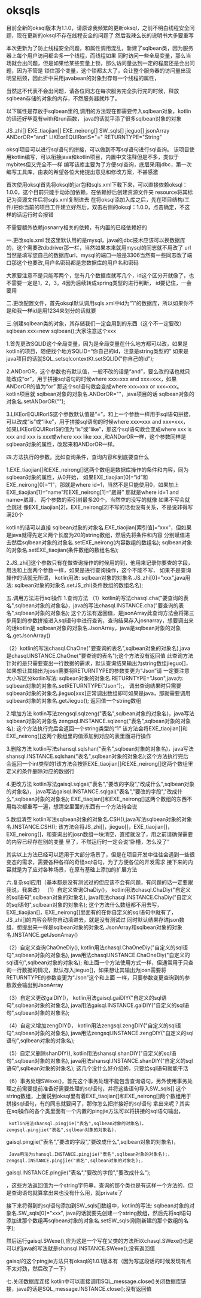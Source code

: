 # oksqls

目前全新的oksql版本为1.1.0，请原谅我频繁的更新oksql，之前不明白线程安全问题，现在更新的oksql不存在线程安全的问题了
然后我辣么长的说明书大多要重写

本次更新为了防止线程安全问题，和属性调用混乱，新建了sqlbean类，因为服务器上每个用户访问都会多一个线程，而线程如果
同时访问一些全局变量，那么当场就会出问题，但是如果给某些变量上锁，那么访问量达到一定的程度还是会出问题，因为不管是
锁住那个变量，这个锁都太大了，会让整个服务器的访问量出现明显瓶颈，因此折中采用javabean的对象封存每一个线程的属性，

当然这不代表不会出问题，请各位同志在每次服务完全执行完的时候，释放sqlbean存储的对象的内存，不然服务器就炸了。

以下属性是存放于sqlbean里的,调用的方法现在都需要传入sqlbean对象，kotlin的话还好毕竟有with和run函数，
java的话就平添了很多sqlbean对象的对象

JS_zhi[]
EXE_tiaojian[]
EXE_neirong[]
SW_sqls[]
jieguo[]
jsonArray
ANDorOR="and"
LIKEorEQUIRorIS="="
RETURNTYPE="String"

oksql项目可以进行sql语句的拼接，可以做到不写sql语句进行sql查询。
该项目使用kotlin编写，可以衔接java和kotlin项目，内置中文注释但是不多，类似于mybites但又完全不一样
编写该库主要为了方便sql查询，底层采用jdbc，第一次编写工具库，由衷的希望各位大佬提出意见和修改方案，不甚感激

首次使用oksql首先将oksql的jar包和sqls.xml下载下来，可以直接依赖oksql：1.0.0，这个目前只能手动添加依赖，在依赖好后创建资源文件夹
resource将其标记为资源文件后将sqls.xml复制进去
在将oksql添加入库之后，先在项目结构/工件/把你当前的项目工件建立好然后，双击右侧的oksql：1.0.0，点击确定，不这样的话运行时会报错


不需要额外依赖josnarry相关的依赖，有内置的已经依赖好的

一.更改sqls.xml
我这里默认用的是mysql，java的jdbc技术应该可以换数据库的，这个需要改dbdriver那一栏，当然如果本来就用mysql的同志就不用改了
url当然是填写您自己的数据库url，mysql的端口一般是3306当然有一些同志改了端口那这个也要改,用户名密码都是您数据库的用户名和密码

大家要注意不是只能写两个，您有几个数据库就写几个，id这个区分开就像了，也不需要一定是1，2，3，4因为后续转成spring类型的进行判断，
id要记住，一会要用

二.更改配置文件，首先oksql默认调用sqls.xml中id为“1”的数据库，所以如果你不是和我一样id是用1234来划分的话就要


三.创建sqlbean类的对象，其存储我们一定会用到的东西（这个不一定要改）sqlbean xxx=new sqlbean();大家注意这个xxx


1.首先更改SQLID这个全局变量，因为是全局变量在什么地方都可以改，如果是kotlin的项目，随便找个地方SQLID=“你自己的id，注意是string类型的”
如果是java项目的话就SQL_setsqlcontextKt.setSQLID("你自己的id");

2.ANDorOR，这个参数也有默认值，一般不改的话是“and”，要么改的话也就只能改成“or”，用于拼接sql语句的时候where xxx=xxx and xxx=xxx，如果ANDorOR的值为“or”
那这个sql语句救会变成where xxx=xxx or xxx=xxx。kotlin项目就 sqlbean对象的对象名.ANDorOR=""，java项目的话 sqlbean对象的对象名.setANDorOR("");

3.LIKEorEQUIRorIS这个参数默认值是“=”，和上一个参数一样用于sql语句拼接，可以改成“is”或“like”，用于拼接sql语句的时候where xxx=xxx and xxx=xxx，
如果LIKEorEQUIRorIS的值为“is”或“like”，那这个sql语句救会变成where xxx is xxx and xxx is xxx或where xxx like xxx ,和ANDorOR一样，这个参数同样是
sqlbean对象的属性，改起来和ANDorOR一样。


四.方法执行的参数。比如查询条件，查询内容和到底要查什么

1.EXE_tiaojian[]和EXE_neirong[]这两个数组是数据库操作的条件和内容，同为sqlbean对象的属性，从0开始，
如果EXE_tiaojian[0]=“id”和EXE_neirong[0]=“1”，那就是where id=1，当然不是只能使用0，如果加上EXE_tiaojian[1]=“name”和EXE_neirong[1]=“崴哥”
那就是where id=1 and name=崴哥，
两个参数的索引树最多20个，当然空的没写的就像
如果不写会就会跳过
像EXE_tiaojian[2]，EXE_neirong[2]不写的话也没有关系，不是说非得写满20个

kotlin的话可以直接 sqlbean对象的对象名.EXE_tiaojian[索引值]=“xxx”，但如果是java就得先定义两个长度为20的string数组，然后先将条件和内容
分别赋值进去然后sqlbean对象的对象名.setEXE_neirong(内容数组的数组名); sqlbean对象的对象名.setEXE_tiaojian(条件数组的数组名名);


2.JS_zhi[]这个参数只有在做查询操作的时候用的到，他用来记录你要查的字段，用法和上面两个参数一样，如果是进行查询操作，这个不能不写，
如果不是查询操作的话就无所谓，
kotlin用法: sqlbean对象的对象名.JS_zhi[0]="xxx",java用法: sqlbean对象的对象名.setJS_zhi(条件数组的数组名名);

五.调用方法进行sql操作
1.查询方法
（1）kotlin的写法chasql.cha("要查询的表名",sqlbean对象的对象名)，java的写法chasql.INSTANCE.cha("要查询的表名",sqlbean对象的对象名);
这个方法有返回值，是jsonArray此查询方法会将第三步用到的参数拼接进入sql语句中进行查询，查询结果存入josnarray，想要调出来的话kotlin是
sqlbean对象的对象名.JsonArray，java是sqlbean对象的对象名.getJsonArray()

（2）kotlin的写法chasql.ChaOne("要查询的表名",sqlbean对象的对象名),java是chasql.INSTANCE.ChaOne("要查询的表名");这个方法没有返回值
此查询方法针对的是只需要查出一行数据的需求，默认查询结果输出为string数组jieguo[]，如果想让其输出为josn需要将RETURNTYPE的参数变更为“Json”请
一定要注意大小写区分kotlin写法: sqlbean对象的对象名.RETURNTYPE="Json",java为: sqlbean对象的对象名.setRETURNTYPE("Json");，
调出查询结果时只需要sqlbean对象的对象名.jieguo[xxx]正常调出数组即可如果是java，那就需要调用sqlbean对象的对象名.getJieguo();
返回值一个string数组

2.增加方法
kotlin写法zengsql.sqlzeng("表名",sqlbean对象的对象名)，java写法sqlbean对象的对象名 zengsql.INSTANCE.sqlzeng("表名",sqlbean对象的对象名);
这个方法执行完后会返回一个string类型的“1”
该方法会将EXE_tiaojian[]和EXE_neirong[]这两个数组里的值添加到对应的表里面进行操作

3.删除方法
kotlin写法shansql.sqlshan("表名",sqlbean对象的对象名)，java写法shansql.INSTANCE.sqlshan("表名",sqlbean对象的对象名);这个方法执行完后
会返回一个int类型的1该方法会按照EXE_tiaojian[]和EXE_neirong[]这两个数组里定义的条件删除对应的数据行

4.更改方法
kotlin写法gaisql.sqlgai("表名","要改的字段","改成什么",sqlbean对象的对象名)，
java写法gaisql.INSTANCE.sqlgai("表名","要改的字段","改成什么",sqlbean对象的对象名);
EXE_tiaojian[]和EXE_neirong[]这两个数组的东西不用每次都重写一遍，想清空里面的东西有一个方法待会说

5.数组清空
kotlin写法sqlbean对象的对象名.CSH(),java写法sqlbean对象的对象名.INSTANCE.CSH();
该方法会将JS_zhi[]，jieguo[]，EXE_tiaojian[]，EXE_neirong[]，和查询出的josn数组一块清空，直接就没了，用之前请确保需要的内容已经存在别的变量
里了，不然运行时一定会说“卧槽，怎么没了”

其实以上方法已经可以适用于大部分场景了，但是在项目开发中往往会遇到一些很变态的需求，需要各种各样的奇怪sql语句，为了方便各位的开发需求
接下来的内容就是为了应对各种场景，在原有基础上添加的扩展方法

六.复杂sql应用（基本都是没有测试过的但应该不会有问题，有问题的话一定要跟我说，我来改）
（1）自定义查询ChaDiy()，
kotlin用法chasql.ChaDiy("自定义的sql语句",sqlbean对象的对象名),
java用法chasql.INSTANCE.ChaDiy("自定义的sql语句",sqlbean对象的对象名);
这个方法什么数组都不用去写，EXE_tiaojian[]，EXE_neirong[]里面有的在你自定义的sql语句中就有了，JS_zhi[]的内容会帮你自动填进去，就是没有测试过
同时默认结果存进json数组，想提出来一样是sqlbean对象的对象名.JsonArray和sqlbean对象的对象名.INSTANCE.getJsonArray()

（2）自定义查询ChaOneDiy(),
kotlin用法chasql.ChaOneDiy("自定义的sql语句",sqlbean对象的对象名),
java用法chasql.INSTANCE.ChaOneDiy("自定义的sql语句",sqlbean对象的对象名);
和上面一个方法使用方式一样，但通常用于只查询一行数据的情况，默认存入jieguo[]，如果想让其输出为josn需要将RETURNTYPE的参数变更为“Json”这个和上面
一样，只要参数变更查询到的参数救会输出到JsonArray

（3）自定义更改gaiDIY()，
kotlin用法gaisql.gaiDIY("自定义的sql语句",sqlbean对象的对象名),
java用法gaisql.INSTANCE.gaiDIY("自定义的sql语句",sqlbean对象的对象名);

（4）自定义增加zengDIY()，
kotlin用法zengsql.zengDIY("自定义的sql语句",sqlbean对象的对象名),
java用法zengsql.INSTANCE.zengDIY("自定义的sql语句",sqlbean对象的对象名);

（5）自定义删除shanDIY(),
kotlin用法shansql.shanDIY("自定义的sql语句",sqlbean对象的对象名),
java用法shansql.INSTANCE.shanDIY("自定义的sql语句",sqlbean对象的对象名);
这几个没什么好介绍的，只要给sql语句就能干活

（6）事务处理SWexe()，首先这个事务处理不能包含查询语句，另外使用事务处理之前需要提前准备好需要处理的sql语句，并将这些语句导入SW_sqls[]
这个string数组，上面说到oksql里有着EXE_tiaojian[]和EXE_neirong[]两个数组用于拼接sql语句，有的同志就要问了，那你怎么把拼接好的sql语句
拿出来呢？其实在sql操作的各个类里面有一个内置的pingjie方法可以将拼接的sql语句输出，

     kotlin用法shansql.pingjie("表名",sqlbean对象的对象名)，zengsql.pingjie("表名",sqlbean对象的对象名)，
gaisql.pingjie("表名","要改的字段","要改成什么",sqlbean对象的对象名)，

     Java用法为shansql.INSTANCE.pingjie("表名",sqlbean对象的对象名);，zengsql.INSTANCE.pingjie("表名",sqlbean对象的对象名);，
gaisql.INSTANCE.pingjie("表名","要改的字段","要改成什么");

，这些方法返回值为一个string字符串，查询的那个类也是有这样一个方法的，但是查询语句就算拿出来也没有什么用，就private了

接下来将得到的sql语句添加到SW_sqls[]数组中，kotlin的写法: sqlbean对象的对象名.SW_sqls[0]="xxx",
java的话就要先创建一个string数组，然后先将sql语句添加进那个数组再sqlbean对象的对象名.setSW_sqls(刚刚新建的那个数组的名字);

然后运行gaisql.SWexe(),应为这是一个写在父类的方法所以chasql.SWexe()也是可以的java的写法就是shansql.INSTANCE.SWexe();没有返回值

gaisql的这个pingjie方法只有oksql的1.0.1版本有（因为写这段话的时候发现有点不太对劲，然后改了一下）

七.关闭数据库连接
kotlin中可以直接调用SQL_message.close()关闭数据库链接，java的话是SQL_message.INSTANCE.close();没有返回值

